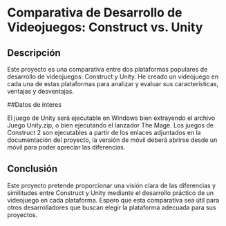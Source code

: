 # Comparativa de Desarrollo de Videojuegos: Construct vs. Unity

## Descripción

Este proyecto es una comparativa entre dos plataformas populares de desarrollo de videojuegos: Construct y Unity. He creado un videojuego en cada una de estas plataformas para analizar y evaluar sus características, ventajas y desventajas. 

##Datos de ínteres

El juego de Unity será ejecutable en Windows bien extrayendo el archivo Juego Unity.zip, o bien ejecutando el lanzador The Mage.
Los juegos de Construct 2 son ejecutables a partir de los enlaces adjuntados en la documentación del proyecto, la versión de móvil deberá abrirse desde un móvil para poder apreciar las diferencias.

## Conclusión

Este proyecto pretende proporcionar una visión clara de las diferencias y similitudes entre Construct y Unity mediante el desarrollo práctico de un videojuego en cada plataforma. Espero que esta comparativa sea útil para otros desarrolladores que buscan elegir la plataforma adecuada para sus proyectos.
